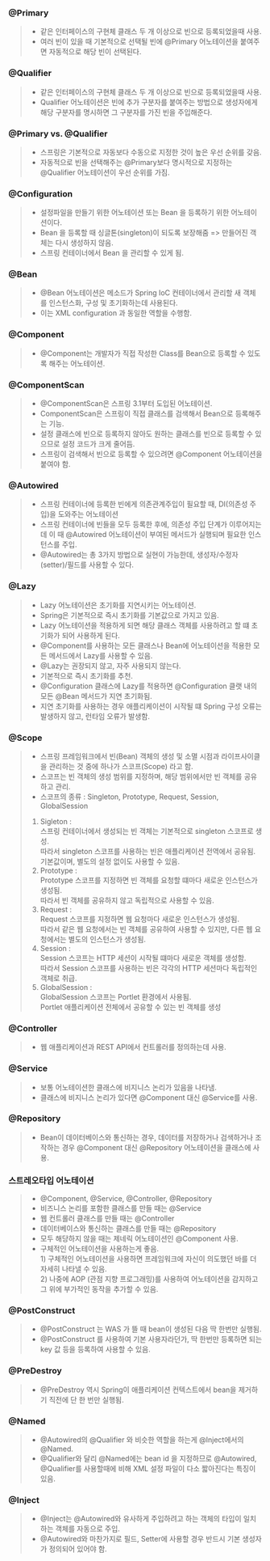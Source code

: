 ### @Primary
> * 같은 인터페이스의 구현체 클래스 두 개 이상으로 빈으로 등록되었을때 사용.
> * 여러 빈이 있을 때 기본적으로 선택될 빈에 @Primary 어노테이션을 붙여주면 자동적으로 해당 빈이 선택된다.

### @Qualifier
> * 같은 인터페이스의 구현체 클래스 두 개 이상으로 빈으로 등록되었을때 사용.
> * Qualifier 어노테이션은 빈에 추가 구분자를 붙여주는 방법으로 생성자에게 해당 구분자를 명시하면 그 구분자를 가진 빈을 주입해준다.

### @Primary vs. @Qualifier
> * 스프링은 기본적으로 자동보다 수동으로 지정한 것이 높은 우선 순위를 갖음.
> * 자동적으로 빈을 선택해주는 @Primary보다 명시적으로 지정하는 @Qualifier 어노테이션이 우선 순위를 가짐.

### @Configuration
> * 설정파일을 만들기 위한 어노테이션 또는 Bean 을 등록하기 위한 어노테이션이다. 
> * Bean 을 등록할 때 싱글톤(singleton)이 되도록 보장해줌 => 만들어진 객체는 다시 생성하지 않음.
> * 스프링 컨테이너에서 Bean 을 관리할 수 있게 됨.

### @Bean
> * @Bean 어노테이션은 메소드가 Spring IoC 컨테이너에서 관리할 새 객체를 인스턴스화, 구성 및 초기화하는데 사용된다. 
> * 이는 <beans/> XML configuration 과 동일한 역할을 수행함.

### @Component
> * @Component는 개발자가 직접 작성한 Class를 Bean으로 등록할 수 있도록 해주는 어노테이션.

### @ComponentScan
> * @ComponentScan은 스프링 3.1부터 도입된 어노테이션. 
> * ComponentScan은 스프링이 직접 클래스를 검색해서 Bean으로 등록해주는 기능. 
> * 설정 클래스에 빈으로 등록하지 않아도 원하는 클래스를 빈으로 등록할 수 있으므로 설정 코드가 크게 줄어듬. 
> * 스프링이 검색해서 빈으로 등록할 수 있으려면 @Component 어노테이션을 붙여야 함.

### @Autowired
> * 스프링 컨테이너에 등록한 빈에게 의존관계주입이 필요할 때, DI(의존성 주입)을 도와주는 어노테이션
> * 스프링 컨테이너에 빈들을 모두 등록한 후에, 의존성 주입 단계가 이루어지는데 이 때 @Autowired 어노테이션이 부여된 메서드가 실행되며 필요한 인스턴스를 주입.
> * @Autowired는 총 3가지 방법으로 실현이 가능한데, 생성자/수정자(setter)/필드를 사용할 수 있다.

### @Lazy
> * Lazy 어노테이션은 초기화를 지연시키는 어노테이션. 
> * Spring은 기본적으로 즉시 초기화를 기본값으로 가지고 있음.
> * Lazy 어노테이션을 적용하게 되면 해당 클래스 객체를 사용하려고 할 떄 초기화가 되어 사용하게 된다.
> * @Component를 사용하는 모든 클래스나 Bean에 어노테이션을 적용한 모든 메서드에서 Lazy를 사용할 수 있음.
> * @Lazy는 권장되지 않고, 자주 사용되지 않는다. 
> * 기본적으로 즉시 초기화를 추천.
> * @Configuration 클래스에 Lazy를 적용하면 @Configuration 클랫 내의 모든 @Bean 메서드가 지연 초기화됨.
> * 지연 초기화를 사용하는 경우 애플리케이션이 시작될 떄 Spring 구성 오류는 발생하지 않고, 런타임 오류가 발생함.

### @Scope
> * 스프링 프레임워크에서 빈(Bean) 객체의 생성 및 소멸 시점과 라이프사이클을 관리하는 것 중에 하나가 스코프(Scope) 라고 함.
> * 스코프는 빈 객체의 생성 범위를 지정하며, 해당 범위에서만 빈 객체를 공유하고 관리.
> * 스코프의 종류 : Singleton, Prototype, Request, Session, GlobalSession
> 1) Sigleton : <br/>
> 스프링 컨테이너에서 생성되는 빈 객체는 기본적으로 singleton 스코프로 생성. <br/>
> 따라서 singleton 스코프를 사용하는 빈은 애플리케이션 전역에서 공유됨. <br/>
> 기본값이며, 별도의 설정 없이도 사용할 수 있음. 
> 2) Prototype : <br/>
> Prototype 스코프를 지정하면 빈 객체를 요청할 떄마다 새로운 인스턴스가 생성됨. <br/>
> 따라서 빈 객체를 공유하지 않고 독립적으로 사용할 수 있음. 
> 3) Request : <br/>
> Request 스코프를 지정하면 웹 요청마다 새로운 인스턴스가 생성됨. <br/>
> 따라서 같은 웹 요청에서는 빈 객체를 공유하여 사용할 수 있지만, 다른 웹 요청에서는 별도의 인스턴스가 생성됨. <br/>
> 4) Session : <br/>
> Session 스코프는 HTTP 세션이 시작될 떄마다 새로운 객체를 생성함. <br/>
> 따라서 Session 스코프를 사용하는 빈은 각각의 HTTP 세션마다 독립적인 객체로 취급. <br/>
> 5) GlobalSession : <br/>
> GlobalSession 스코프는 Portlet 환경에서 사용됨. <br/>
> Portlet 애플리케이션 전체에서 공유할 수 있는 빈 객체를 생성 <br/>

### @Controller
> * 웹 애플리케이션과 REST API에서 컨트롤러를 정의하는데 사용.

### @Service
> * 보통 어노테이션한 클래스에 비지니스 논리가 있음을 나타냄. 
> * 클래스에 비지니스 논리가 있다면 @Component 대신 @Service를 사용. 

### @Repository
> * Bean이 데이터베이스와 통신하는 경우, 데이터를 저장하거나 검색하거나 조작하는 경우 @Component 대신 @Repository 어노테이션을 클래스에 사용.

### 스트레오타입 어노테이션 
> * @Component, @Service, @Controller, @Repository
> * 비즈니스 논리를 포함한 클래스를 만들 때는 @Service
> * 웹 컨트롤러 클래스를 만들 때는 @Controller 
> * 데이터베이스와 통신하는 클래스를 만들 때는 @Repository
> * 모두 해당하지 않을 때는 제네릭 어노테이션인 @Component 사용.
> * 구체적인 어노테이션을 사용하는게 좋음.
> <br/> 1) 구체적인 어노테이션을 사용하면 프레임워크에 자신이 의도했던 바를 더 자세히 나타낼 수 있음. 
> <br/> 2) 나중에 AOP (관점 지향 프로그래밍)를 사용하여 어노테이션을 감지하고 그 위에 부가적인 동작을 추가할 수 있음. 

### @PostConstruct
> * @PostConstruct 는 WAS 가 뜰 때 bean이 생성된 다음 딱 한번만 실행됨.
> * @PostConstruct 를 사용하여 기본 사용자라던가, 딱 한번만 등록하면 되는 key 값 등을 등록하여 사용할 수 있음.

### @PreDestroy
> * @PreDestroy 역시 Spring이 애플리케이션 컨텍스트에서 bean을 제거하기 직전에 단 한 번만 실행됨.

### @Named
> * @Autowired의 @Qualifier 와 비슷한 역할을 하는게 @Inject에서의 @Named. 
> * @Qualifier와 달리 @Named에는 bean id 을 지정하므로 @Autowired, @Qualifier를 사용할때에 비해 XML 설정 파일이 다소 짧아진다는 특징이 있음. 

### @Inject
> * @Inject는 @Autowired와 유사하게 주입하려고 하는 객체의 타입이 일치하는 객체를 자동으로 주입. 
> * @Autowired와 마찬가지로 필드, Setter에 사용할 경우 반드시 기본 생성자가 정의되어 있어야 함.